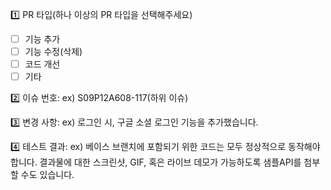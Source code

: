 1️⃣ PR 타입(하나 이상의 PR 타입을 선택해주세요)

- [ ] 기능 추가
- [ ] 기능 수정(삭제)
- [ ] 코드 개선
- [ ] 기타

2️⃣ 이슈 번호: ex) S09P12A608-117(하위 이슈)

3️⃣ 변경 사항: ex) 로그인 시, 구글 소셜 로그인 기능을 추가했습니다.

4️⃣ 테스트 결과: ex) 베이스 브랜치에 포함되기 위한 코드는 모두 정상적으로 동작해야 합니다. 결과물에 대한 스크린샷, GIF, 혹은 라이브 데모가 가능하도록 샘플API를 첨부할 수도 있습니다.
